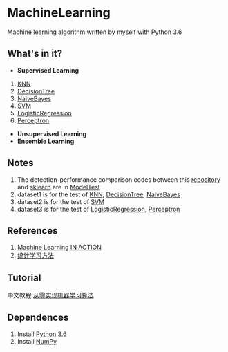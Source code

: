 # MachineLearning
Machine learning algorithm written by myself with Python 3.6
## What's in it?
+ **Supervised Learning**
1. [KNN](https://github.com/DandelionLau/MachineLearning/blob/master/Supervised%20Learning/KNN.py)
2. [DecisionTree](https://github.com/DandelionLau/MachineLearning/blob/master/Supervised%20Learning/DecisionTree.py)
3. [NaiveBayes](https://github.com/DandelionLau/MachineLearning/blob/master/Supervised%20Learning/NaiveBayes.py)
4. [SVM](https://github.com/DandelionLau/MachineLearning/blob/master/Supervised%20Learning/SVM.py)
5. [LogisticRegression](https://github.com/DandelionLau/MachineLearning/blob/master/Supervised%20Learning/LogisticRegression.py)
6. [Perceptron](https://github.com/DandelionLau/MachineLearning/blob/master/Supervised%20Learning/Perceptron.py)


+ **Unsupervised Learning**
+ **Ensemble Learning**

## Notes
1. The detection-performance comparison codes  between this [repository](https://github.com/DandelionLau/MachineLearning) and [sklearn](https://scikit-learn.org/stable/) are in [ModelTest](https://github.com/DandelionLau/MachineLearning/tree/master/ModelTest) 
2. dataset1 is for the test of [KNN](https://github.com/DandelionLau/MachineLearning/blob/master/KNN.py), [DecisionTree](https://github.com/DandelionLau/MachineLearning/blob/master/DecisionTree.py), [NaiveBayes](https://github.com/DandelionLau/MachineLearning/blob/master/NaiveBayes.py)
3. dataset2 is for the test of [SVM](https://github.com/DandelionLau/MachineLearning/blob/master/SVM.py)
4. dataset3 is for the test of  [LogisticRegression](https://github.com/DandelionLau/MachineLearning/blob/master/LogisticRegression.py),
[Perceptron](https://github.com/DandelionLau/MachineLearning/blob/master/Supervised%20Learning/Perceptron.py)

## References
1. [Machine Learning IN ACTION](https://www.manning.com/books/machine-learning-in-action)
2. [统计学习方法](https://baike.baidu.com/item/%E7%BB%9F%E8%AE%A1%E5%AD%A6%E4%B9%A0%E6%96%B9%E6%B3%95/10430179)

## Tutorial
中文教程:[从零实现机器学习算法](https://zhuanlan.zhihu.com/easymachinelearning)

## Dependences
1. Install [Python 3.6](https://www.python.org/)
2. Install [NumPy](http://www.numpy.org/)
